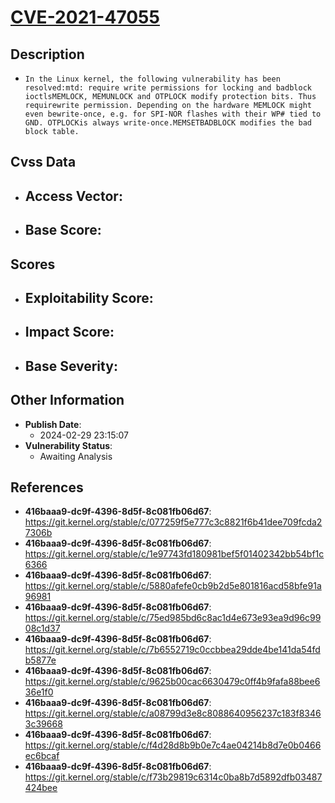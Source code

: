
# [CVE-2021-47055](https://cve.mitre.org/cgi-bin/cvename.cgi?name=CVE-2021-47055)

## Description

- `In the Linux kernel, the following vulnerability has been resolved:mtd: require write permissions for locking and badblock ioctlsMEMLOCK, MEMUNLOCK and OTPLOCK modify protection bits. Thus requirewrite permission. Depending on the hardware MEMLOCK might even bewrite-once, e.g. for SPI-NOR flashes with their WP# tied to GND. OTPLOCKis always write-once.MEMSETBADBLOCK modifies the bad block table.`

## Cvss Data

- **Access Vector**:
  - 
- **Base Score**:
  - 

## Scores

- **Exploitability Score**:
  - 
- **Impact Score**:
  - 
- **Base Severity**:
  - 

## Other Information

- **Publish Date**:
  - 2024-02-29 23:15:07
- **Vulnerability Status**:
  - Awaiting Analysis

## References

- **416baaa9-dc9f-4396-8d5f-8c081fb06d67**: https://git.kernel.org/stable/c/077259f5e777c3c8821f6b41dee709fcda27306b
- **416baaa9-dc9f-4396-8d5f-8c081fb06d67**: https://git.kernel.org/stable/c/1e97743fd180981bef5f01402342bb54bf1c6366
- **416baaa9-dc9f-4396-8d5f-8c081fb06d67**: https://git.kernel.org/stable/c/5880afefe0cb9b2d5e801816acd58bfe91a96981
- **416baaa9-dc9f-4396-8d5f-8c081fb06d67**: https://git.kernel.org/stable/c/75ed985bd6c8ac1d4e673e93ea9d96c9908c1d37
- **416baaa9-dc9f-4396-8d5f-8c081fb06d67**: https://git.kernel.org/stable/c/7b6552719c0ccbbea29dde4be141da54fdb5877e
- **416baaa9-dc9f-4396-8d5f-8c081fb06d67**: https://git.kernel.org/stable/c/9625b00cac6630479c0ff4b9fafa88bee636e1f0
- **416baaa9-dc9f-4396-8d5f-8c081fb06d67**: https://git.kernel.org/stable/c/a08799d3e8c8088640956237c183f83463c39668
- **416baaa9-dc9f-4396-8d5f-8c081fb06d67**: https://git.kernel.org/stable/c/f4d28d8b9b0e7c4ae04214b8d7e0b0466ec6bcaf
- **416baaa9-dc9f-4396-8d5f-8c081fb06d67**: https://git.kernel.org/stable/c/f73b29819c6314c0ba8b7d5892dfb03487424bee
